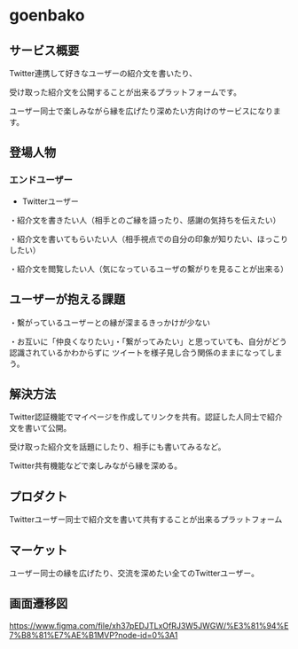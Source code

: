 # goenbako

## サービス概要
Twitter連携して好きなユーザーの紹介文を書いたり、

受け取った紹介文を公開することが出来るプラットフォームです。

ユーザー同士で楽しみながら縁を広げたり深めたい方向けのサービスになります。

## 登場人物

### エンドユーザー
- Twitterユーザー

・紹介文を書きたい人（相手とのご縁を語ったり、感謝の気持ちを伝えたい）

・紹介文を書いてもらいたい人（相手視点での自分の印象が知りたい、ほっこりしたい）

・紹介文を閲覧したい人（気になっているユーザの繫がりを見ることが出来る）


## ユーザーが抱える課題

・繫がっているユーザーとの縁が深まるきっかけが少ない

・お互いに「仲良くなりたい」・「繋がってみたい」と思っていても、自分がどう認識されているかわからずに
 ツイートを様子見し合う関係のままになってしまう。

## 解決方法

Twitter認証機能でマイページを作成してリンクを共有。認証した人同士で紹介文を書いて公開。

受け取った紹介文を話題にしたり、相手にも書いてみるなど。

Twitter共有機能などで楽しみながら縁を深める。

## プロダクト

Twitterユーザー同士で紹介文を書いて共有することが出来るプラットフォーム


## マーケット

ユーザー同士の縁を広げたり、交流を深めたい全てのTwitterユーザー。

## 画面遷移図
https://www.figma.com/file/xh37pEDJTLxOfRJ3W5JWGW/%E3%81%94%E7%B8%81%E7%AE%B1MVP?node-id=0%3A1
